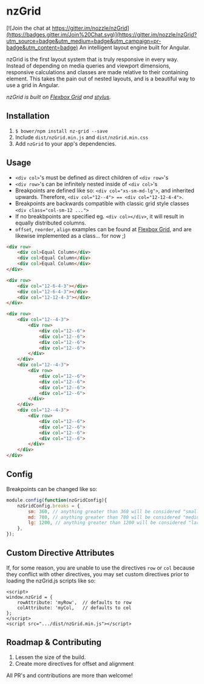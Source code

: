 # nzGrid

[![Join the chat at https://gitter.im/nozzle/nzGrid](https://badges.gitter.im/Join%20Chat.svg)](https://gitter.im/nozzle/nzGrid?utm_source=badge&utm_medium=badge&utm_campaign=pr-badge&utm_content=badge)
An intelligent layout engine built for Angular.

nzGrid is the first layout system that is truly responsive in every way. Instead of depending on media queries and viewport dimensions, responsive calculations and classes are made relative to their containing element.  This takes the pain out of nested layouts, and is a beautiful way to use a grid in Angular.

*nzGrid is built on [Flexbox Grid](https://github.com/kristoferjoseph/flexboxgrid) and [stylus](https://github.com/LearnBoost/stylus).*

## Installation

1.	`$ bower/npm install nz-grid --save`
2.	Include `dist/nzGrid.min.js` and `dist/nzGrid.min.css`
3.	Add `nzGrid` to your app's dependencies.

## Usage

*	`<div col>`'s must be defined as direct children of `<div row>`'s 
*	`<div row>`'s can be infinitely nested inside of `<div col>`'s 
*	Breakpoints are defined like so: `<div col="xs-sm-md-lg">`, and inherited upwards. Therefore, `<div col="12--4"> == <div col="12-12-4-4">`.
*	Breakpoints are backwards compatible with classic grid style classes `<div class="col-sm-12 ...">`
*	If no breakbpoints are specified eg. `<div col></div>`, it will result in equally distributed columns.
*	`offset`, `reorder`, `align` examples can be found at [Flexbox Grid](https://github.com/kristoferjoseph/flexboxgrid), and are likewise implemented as a class... for now ;)

```html
<div row>
	<div col>Equal Column</div>
	<div col>Equal Column</div>
	<div col>Equal Column</div>
</div>

<div row>
	<div col="12-6-4-3"></div>
	<div col="12-6-4-3"></div>
	<div col="12-12-4-3"></div>
</div>

<div row>
	<div col="12--4-3">
		<div row>
			<div col="12--6">
			<div col="12--6">
			<div col="12--6">
			<div col="12--6">
		</div>
	</div>
	<div col="12--4-3">
		<div row>
			<div col="12--6">
			<div col="12--6">
			<div col="12--6">
			<div col="12--6">
		</div>
	</div>
	<div col="12--4-3">
		<div row>
			<div col="12--6">
			<div col="12--6">
			<div col="12--6">
			<div col="12--6">
		</div>
	</div>
</div>
```

## Config

Breakpoints can be changed like so:

```javascript
module.config(function(nzGridConfig){
	nzGridConfig.breaks = {
		sm: 360, // anything greater than 360 will be considered "small"
		md: 780, // anything greater than 780 will be considered "medium"
        lg: 1200, // anything greater than 1200 will be considered "large"
    },
});
```

## Custom Directive Attributes

If, for some reason, you are unable to use the directives `row` or `col` because they conflict with other directives, you may set custom directives prior to loading the nzGrid.js scripts like so:

```
<script>
window.nzGrid = {
	rowAttribute: 'myRow',	// defaults to row
	colAttribute: 'myCol,	// defaults to col
};
</script>
<script src=".../dist/nzGrid.min.js"></script>
```

## Roadmap & Contributing

1. Lessen the size of the build.
2. Create more directives for offset and alignment

All PR's and contributions are more than welcome!
